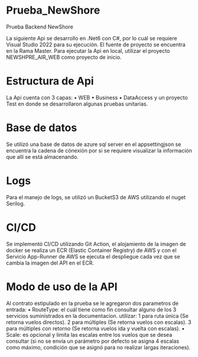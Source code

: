 # Prueba_NewShore
Prueba Backend NewShore

La siguiente Api se desarrollo en .Net6 con C#, por lo cuál se requiere Visual Studio 2022 para su ejecución. El fuente de proyecto se encuentra en la Rama Master.
Para ejecutar la Api en local, utilizar el proyecto NEWSHPRE_AIR_WEB como proyecto de inicio.

# Estructura de Api
La Api cuenta con 3 capas:
  • WEB
  • Business
  • DataAccess
y un proyecto Test en donde se desarrollaron algunas pruebas unitarias.

# Base de datos
Se utilizó una base de datos de azure sql server en el appsettingjson se encuentra la cadena de cónexión por si se requiere visualizar la información que allí se está almacenando.

# Logs
Para el manejo de logs, se utilizó un BucketS3 de AWS utilizando el nuget Serilog.

# CI/CD
Se implementó CI/CD utilizando Git Action, el alojamiento de la imagen de docker se realiza un ECR (Elastic Container Registry) de AWS y con el Servicio App-Runner de AWS se ejecuta el despliegue cada vez que se cambia la imagen del API en el ECR.

# Modo de uso de la API
Al contrato estipulado en la prueba se le agregaron dos parametros de entrada: 
  • RouteType: el cuál tiene como fin consultar alguno de los 3 servicios suministrados en la documentacion. utilizar:
   1 para ruta única (Se retorna vuelos directos).
   2 para múltiples (Se retorna vuelos con escalas).
   3 para múltiples con retorno (Se retorna vuelos ida y vuelta con escalas).
  • Scale: es opcional y limita las escalas entre los vuelos que se desea consultar (si no se envía un parámetro por defecto se asigna 4 escalas como máximo, condición que se asignó para no realizar largas iteraciones).